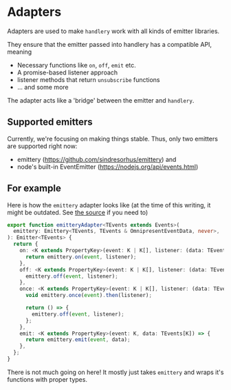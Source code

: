 # Adapters

Adapters are used to make `handlery` work with all kinds of emitter libraries.

They ensure that the emitter passed into handlery has a compatible API, meaning

- Necessary functions like `on`, `off`, `emit` etc.
- A promise-based listener approach
- listener methods that return `unsubscribe` functions
- ... and some more

The adapter acts like a 'bridge' between the emitter and `handlery`.

## Supported emitters

Currently, we're focusing on making things stable. Thus, only two emitters are supported right now:

- emittery (https://github.com/sindresorhus/emittery) and
- node's built-in EventEmitter (https://nodejs.org/api/events.html)

## For example

Here is how the `emittery` adapter looks like (at the time of this writing, it might be outdated. See [the source](https://github.com/janis-me/handlery/blob/main/packages/handlery/src/adapters/emittery.adapter.ts) if you need to)

```ts
export function emitteryAdapter<TEvents extends Events>(
  emittery: Emittery<TEvents, TEvents & OmnipresentEventData, never>,
): Emitter<TEvents> {
  return {
    on: <K extends PropertyKey>(event: K | K[], listener: (data: TEvents[K]) => void | Promise<void>) => {
      return emittery.on(event, listener);
    },
    off: <K extends PropertyKey>(event: K | K[], listener: (data: TEvents[K]) => void | Promise<void>) => {
      emittery.off(event, listener);
    },
    once: <K extends PropertyKey>(event: K | K[], listener: (data: TEvents[K]) => void | Promise<void>) => {
      void emittery.once(event).then(listener);

      return () => {
        emittery.off(event, listener);
      };
    },
    emit: <K extends PropertyKey>(event: K, data: TEvents[K]) => {
      return emittery.emit(event, data);
    },
  };
}
```

There is not much going on here! It mostly just takes `emittery` and wraps it's functions with proper types.
